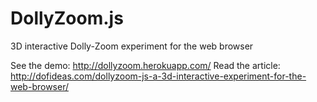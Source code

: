 DollyZoom.js
============

3D interactive Dolly-Zoom experiment for the web browser

See the demo: http://dollyzoom.herokuapp.com/
Read the article: http://dofideas.com/dollyzoom-js-a-3d-interactive-experiment-for-the-web-browser/
